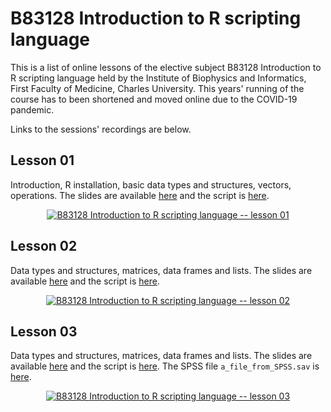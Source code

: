 # B83128 Introduction to R scripting language

This is a list of online lessons of the elective subject B83128 Introduction to R scripting language held by the Institute of Biophysics and Informatics, First Faculty of Medicine, Charles University. This years' running of the course has to been shortened and moved online due to the COVID-19 pandemic.

Links to the sessions' recordings are below.


## Lesson 01

Introduction, R installation, basic data types and structures, vectors, operations. The slides are available [here](https://github.com/LStepanek/B83128_Introduction_to_R_scripting_language/blob/master/academic_year_2019_2020_shortened_online_version_of_the_course/_01_lesson_.pdf) and the script is [here](https://github.com/LStepanek/B83128_Introduction_to_R_scripting_language/blob/master/academic_year_2019_2020_shortened_online_version_of_the_course/_01_script_.R).

<p align = "center">
  <a href = "https://youtu.be/iPqUM4Vy-Uk" target = "_blank">
    <img src = "https://img.youtube.com/vi/iPqUM4Vy-Uk/hqdefault.jpg" alt = "B83128 Introduction to R scripting language -- lesson 01">
  </a> 
</p>


## Lesson 02

Data types and structures, matrices, data frames and lists. The slides are available [here](https://github.com/LStepanek/B83128_Introduction_to_R_scripting_language/blob/master/academic_year_2019_2020_shortened_online_version_of_the_course/_02_lesson_.pdf) and the script is [here](https://github.com/LStepanek/B83128_Introduction_to_R_scripting_language/blob/master/academic_year_2019_2020_shortened_online_version_of_the_course/_02_script_.R).

<p align = "center">
  <a href = "https://youtu.be/MdEyjJNtZEc" target = "_blank">
    <img src = "https://img.youtube.com/vi/MdEyjJNtZEc/hqdefault.jpg" alt = "B83128 Introduction to R scripting language -- lesson 02">
  </a> 
</p>


## Lesson 03

Data types and structures, matrices, data frames and lists. The slides are available [here](https://github.com/LStepanek/B83128_Introduction_to_R_scripting_language/blob/master/academic_year_2019_2020_shortened_online_version_of_the_course/_03_lesson_.pdf) and the script is [here](https://github.com/LStepanek/B83128_Introduction_to_R_scripting_language/blob/master/academic_year_2019_2020_shortened_online_version_of_the_course/_03_script_.R). The SPSS file `a_file_from_SPSS.sav` is [here](https://github.com/LStepanek/B83128_Introduction_to_R_scripting_language/blob/master/academic_year_2019_2020_shortened_online_version_of_the_course/a_file_from_SPSS.sav).

<p align = "center">
  <a href = "https://youtu.be/7ZDMk92GiNg" target = "_blank">
    <img src = "https://img.youtube.com/vi/7ZDMk92GiNg/hqdefault.jpg" alt = "B83128 Introduction to R scripting language -- lesson 03">
  </a> 
</p>

